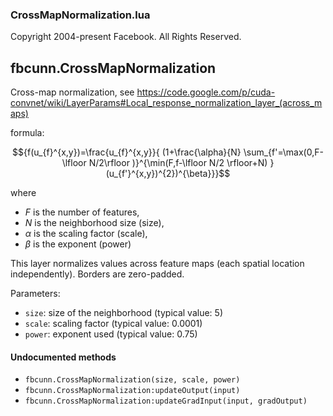 

### CrossMapNormalization.lua ###

Copyright 2004-present Facebook. All Rights Reserved.

<a name="fbcunn.CrossMapNormalization.dok"></a>


## fbcunn.CrossMapNormalization ##


Cross-map normalization, see
https://code.google.com/p/cuda-convnet/wiki/LayerParams#Local_response_normalization_layer_(across_maps)

formula:

$${f(u_{f}^{x,y})=\frac{u_{f}^{x,y}}{ (1+\frac{\alpha}{N} \sum_{f'=\max(0,F-\lfloor N/2\rfloor )}^{\min(F,f-\lfloor N/2 \rfloor+N) }(u_{f'}^{x,y})^{2})^{\beta}}}$$

where
* ${F}$ is the number of features, 
* ${N}$ is the neighborhood size (size),
* ${\alpha}$ is the scaling factor (scale),
* ${\beta}$ is the exponent (power)

This layer normalizes values across feature maps (each spatial location
independently). Borders are zero-padded.

Parameters:
* `size`: size of the neighborhood (typical value: 5)
* `scale`: scaling factor (typical value: 0.0001)
* `power`: exponent used (typical value: 0.75)



#### Undocumented methods ####

<a name="fbcunn.CrossMapNormalization"></a>
 * `fbcunn.CrossMapNormalization(size, scale, power)`
<a name="fbcunn.CrossMapNormalization:updateOutput"></a>
 * `fbcunn.CrossMapNormalization:updateOutput(input)`
<a name="fbcunn.CrossMapNormalization:updateGradInput"></a>
 * `fbcunn.CrossMapNormalization:updateGradInput(input, gradOutput)`
